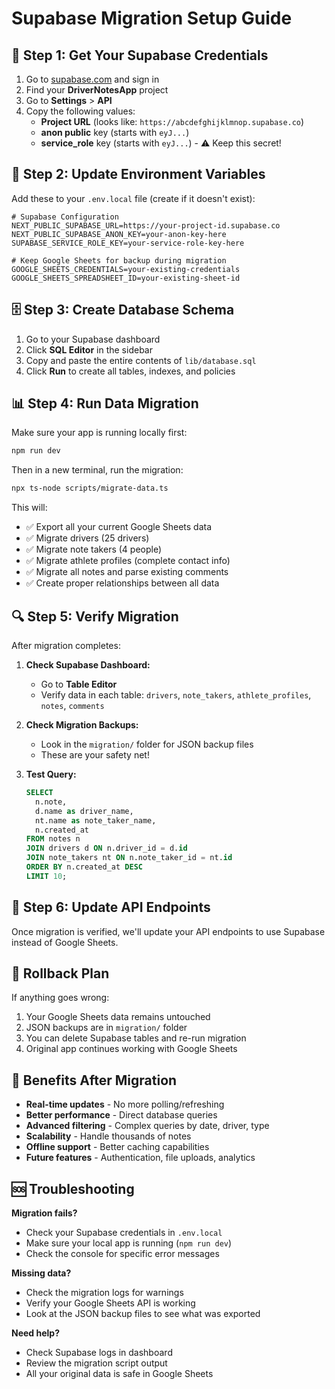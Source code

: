 # Supabase Migration Setup Guide

## 🚀 Step 1: Get Your Supabase Credentials

1. Go to [supabase.com](https://supabase.com) and sign in
2. Find your **DriverNotesApp** project
3. Go to **Settings** > **API**
4. Copy the following values:
   - **Project URL** (looks like: `https://abcdefghijklmnop.supabase.co`)
   - **anon public** key (starts with `eyJ...`)
   - **service_role** key (starts with `eyJ...`) - ⚠️ Keep this secret!

## 🔧 Step 2: Update Environment Variables

Add these to your `.env.local` file (create if it doesn't exist):

```env
# Supabase Configuration
NEXT_PUBLIC_SUPABASE_URL=https://your-project-id.supabase.co
NEXT_PUBLIC_SUPABASE_ANON_KEY=your-anon-key-here
SUPABASE_SERVICE_ROLE_KEY=your-service-role-key-here

# Keep Google Sheets for backup during migration
GOOGLE_SHEETS_CREDENTIALS=your-existing-credentials
GOOGLE_SHEETS_SPREADSHEET_ID=your-existing-sheet-id
```

## 🗄️ Step 3: Create Database Schema

1. Go to your Supabase dashboard
2. Click **SQL Editor** in the sidebar
3. Copy and paste the entire contents of `lib/database.sql`
4. Click **Run** to create all tables, indexes, and policies

## 📊 Step 4: Run Data Migration

Make sure your app is running locally first:
```bash
npm run dev
```

Then in a new terminal, run the migration:
```bash
npx ts-node scripts/migrate-data.ts
```

This will:
- ✅ Export all your current Google Sheets data
- ✅ Migrate drivers (25 drivers)
- ✅ Migrate note takers (4 people)
- ✅ Migrate athlete profiles (complete contact info)
- ✅ Migrate all notes and parse existing comments
- ✅ Create proper relationships between all data

## 🔍 Step 5: Verify Migration

After migration completes:

1. **Check Supabase Dashboard:**
   - Go to **Table Editor**
   - Verify data in each table: `drivers`, `note_takers`, `athlete_profiles`, `notes`, `comments`

2. **Check Migration Backups:**
   - Look in the `migration/` folder for JSON backup files
   - These are your safety net!

3. **Test Query:**
   ```sql
   SELECT 
     n.note,
     d.name as driver_name,
     nt.name as note_taker_name,
     n.created_at
   FROM notes n
   JOIN drivers d ON n.driver_id = d.id
   JOIN note_takers nt ON n.note_taker_id = nt.id
   ORDER BY n.created_at DESC
   LIMIT 10;
   ```

## 🔄 Step 6: Update API Endpoints

Once migration is verified, we'll update your API endpoints to use Supabase instead of Google Sheets.

## 🚨 Rollback Plan

If anything goes wrong:
1. Your Google Sheets data remains untouched
2. JSON backups are in `migration/` folder
3. You can delete Supabase tables and re-run migration
4. Original app continues working with Google Sheets

## 🎯 Benefits After Migration

- **Real-time updates** - No more polling/refreshing
- **Better performance** - Direct database queries
- **Advanced filtering** - Complex queries by date, driver, type
- **Scalability** - Handle thousands of notes
- **Offline support** - Better caching capabilities
- **Future features** - Authentication, file uploads, analytics

## 🆘 Troubleshooting

**Migration fails?**
- Check your Supabase credentials in `.env.local`
- Make sure your local app is running (`npm run dev`)
- Check the console for specific error messages

**Missing data?**
- Check the migration logs for warnings
- Verify your Google Sheets API is working
- Look at the JSON backup files to see what was exported

**Need help?**
- Check Supabase logs in dashboard
- Review the migration script output
- All your original data is safe in Google Sheets 
